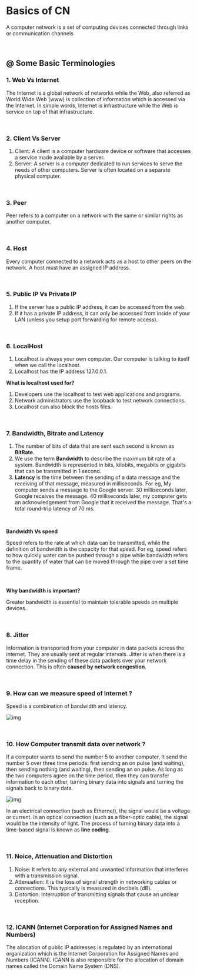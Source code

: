 # Basics of CN
A computer network is a set of computing devices connected through links or communication channels

<br>

## @ Some Basic Terminologies

### 1. Web Vs Internet
The Internet is a global network of networks while the Web, also referred as World Wide Web (www) is collection of information which is accessed via the Internet. In simple words, Internet is infrastructure while the Web is service on top of that infrastructure.

<br>

### 2. Client Vs Server
1. Client: A client is a computer hardware device or software that accesses a service made available by a server.
2. Server: A server is a computer dedicated to run services to serve the needs of other computers. Server is often located on a separate physical computer.

<br>

### 3. Peer
Peer refers to a computer on a network with the same or similar rights as another computer.

<br>

### 4. Host
Every computer connected to a network acts as a host to other peers on the network. A host must have an assigned IP address. 

<br>

### 5. Public IP Vs Private IP
1. If the server has a public IP address, it can be accessed from the web. 
2. If it has a private IP address, it can only be accessed from inside of your LAN (unless you setup port forwarding for remote access).

<br>

### 6. LocalHost
1. Localhost is always your own computer. Our computer is talking to itself when we call the localhost.
2. Localhost has the IP address 127.0.0.1. 

**What is localhost used for?**
1. Developers use the localhost to test web applications and programs. 
2. Network administrators use the loopback to test network connections.
3. Localhost can also block the hosts files. 

<br>

### 7. Bandwidth, Bitrate and Latency
1. The number of bits of data that are sent each second is known as **BitRate**. 
2. We use the term **Bandwidth** to describe the maximum bit rate of a system. Bandwidth is represented in bits, kilobits, megabits or gigabits that can be transmitted in 1 second.
3. **Latency** is the time between the sending of a data message and the receiving of that message, measured in milliseconds. For eg, My computer sends a message to the Google server. 30 milliseconds later, Google receives the message. 40 milliseconds later, my computer gets an acknowledgement from Google that it received the message. That's a total round-trip latency of 70 ms. 

<br>

**Bandwidth Vs speed**

Speed refers to the rate at which data can be transmitted, while the definition of bandwidth is the capacity for that speed. For eg, speed refers to how quickly water can be pushed through a pipe while bandwidth refers to the quantity of water that can be moved through the pipe over a set time frame.

<br>

**Why bandwidth is important?**

Greater bandwidth is essential to maintain tolerable speeds on multiple devices.

<br>


### 8. Jitter
Information is transported from your computer in data packets across the internet. They are usually sent at regular intervals. Jitter is when there is a time delay in the sending of these data packets over your network connection. This is often **caused by network congestion**.

<br>

### 9. How can we measure speed of Internet ?
Speed is a combination of bandwidth and latency.

![img](https://cdn.kastatic.org/ka-perseus-images/a993d3e7fddc5e99d6513c7e2aa44a156882e575.png)

<br>

### 10. How Computer transmit data over network ?
If a computer wants to send the number 5 to another computer, It send the number 5 over three time periods: first sending an on pulse (and waiting), then sending nothing (and waiting), then sending an on pulse. As long as the two computers agree on the time period, then they can transfer information to each other, turning binary data into signals and turning the signals back to binary data.

![img](https://cdn.kastatic.org/ka-perseus-images/697c77a549073209c372ed5938ccb542d010323b.svg)

In an electrical connection (such as Ethernet), the signal would be a voltage or current. In an optical connection (such as a fiber-optic cable), the signal would be the intensity of light. The process of turning binary data into a time-based signal is known as **line coding**.

<br>

### 11. Noice, Attenuation and Distortion
1. Noise: It refers to any external and unwanted information that interferes with a transmission signal. 
2. Attenuation: It is the loss of signal strength in networking cables or connections. This typically is measured in decibels (dB).
3. Distortion: Interruption of transmitting signals that cause an unclear reception.

<br>

### 12. ICANN (Internet Corporation for Assigned Names and Numbers)
The allocation of public IP addresses is regulated by an international organization which is the Internet Corporation for Assigned Names and Numbers (ICANN). ICANN is also responsible for the allocation of domain names called the Domain Name System (DNS).
